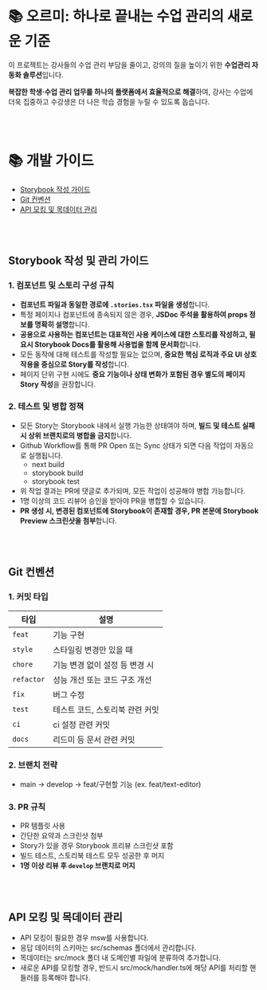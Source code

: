 # 📚 오르미: 하나로 끝내는 수업 관리의 새로운 기준
이 프로젝트는 강사들의 수업 관리 부담을 줄이고, 강의의 질을 높이기 위한 **수업관리 자동화 솔루션**입니다.

**복잡한 학생·수업 관리 업무를 하나의 플랫폼에서 효율적으로 해결**하여, 강사는 수업에 더욱 집중하고 수강생은 더 나은 학습 경험을 누릴 수 있도록 돕습니다.

<br/>
<br/>

# 📚 개발 가이드

- [Storybook 작성 가이드](#Storybook-작성-및-관리-가이드)
- [Git 컨벤션](#Git-컨벤션)
- [API 모킹 및 목데이터 관리](#API-모킹-및-목데이터-관리)

<br/>
<br/>

## Storybook 작성 및 관리 가이드

### 1. 컴포넌트 및 스토리 구성 규칙

- **컴포넌트 파일과 동일한 경로에 `.stories.tsx` 파일을 생성**합니다.
- 특정 페이지나 컴포넌트에 종속되지 않은 경우, **JSDoc 주석을 활용하여 props 정보를 명확히 설명**합니다.
- **공용으로 사용하는 컴포넌트는 대표적인 사용 케이스에 대한 스토리를 작성하고, 필요시 Storybook Docs를 활용해 사용법을 함께 문서화**합니다.
- 모든 동작에 대해 테스트를 작성할 필요는 없으며, **중요한 핵심 로직과 주요 UI 상호작용을 중심으로 Story를 작성**합니다.
- 페이지 단위 구현 시에도 **중요 기능이나 상태 변화가 포함된 경우 별도의 페이지 Story 작성**을 권장합니다.

### 2. 테스트 및 병합 정책

- 모든 Story는 Storybook 내에서 실행 가능한 상태여야 하며, **빌드 및 테스트 실패 시 상위 브랜치로의 병합을 금지**합니다.
- Github Workflow를 통해 PR Open 또는 Sync 상태가 되면 다음 작업이 자동으로 실행됩니다.
  - next build
  - storybook build
  - storybook test
- 위 작업 결과는 PR에 댓글로 추가되며, 모든 작업이 성공해야 병합 가능합니다.
- 1명 이상의 코드 리뷰어 승인을 받아야 PR을 병합할 수 있습니다.
- **PR 생성 시, 변경된 컴포넌트에 Storybook이 존재할 경우, PR 본문에 Storybook Preview 스크린샷을 첨부**합니다.

<br/>
<br/>

## Git 컨벤션

### 1. 커밋 타입

| 타입       | 설명                            |
| ---------- | ------------------------------- |
| `feat`     | 기능 구현                       |
| `style`    | 스타일링 변경만 있을 때         |
| `chore`    | 기능 변경 없이 설정 등 변경 시  |
| `refactor` | 성능 개선 또는 코드 구조 개선   |
| `fix`      | 버그 수정                       |
| `test`     | 테스트 코드, 스토리북 관련 커밋 |
| `ci`       | ci 설정 관련 커밋               |
| `docs`     | 리드미 등 문서 관련 커밋        |

### 2. 브랜치 전략

- main → develop → feat/구현할 기능 (ex. feat/text-editor)

### 3. PR 규칙

- PR 템플릿 사용
- 간단한 요약과 스크린샷 첨부
- Story가 있을 경우 Storybook 프리뷰 스크린샷 포함
- 빌드 테스트, 스토리북 테스트 모두 성공한 후 머지
- **1명 이상 리뷰 후 `develop` 브랜치로 머지**

<br/>
<br/>

## API 모킹 및 목데이터 관리
- API 모킹이 필요한 경우 msw를 사용합니다.
- 응답 데이터의 스키마는 src/schemas 폴더에서 관리합니다.
- 목데이터는 src/mock 폴더 내 도메인별 파일에 분류하여 추가합니다.
- 새로운 API를 모킹할 경우, 반드시 src/mock/handler.ts에 해당 API를 처리할 핸들러를 등록해야 합니다.
